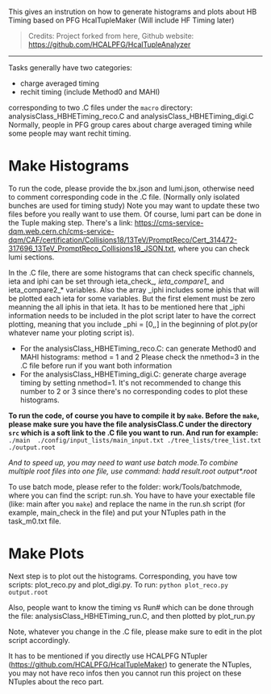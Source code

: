This gives an instrution on how to generate histograms and plots about HB Timing based on PFG HcalTupleMaker (Will include HF Timing later)

> Credits: Project forked from here,
> Github website: https://github.com/HCALPFG/HcalTupleAnalyzer

---
 
Tasks generally have two categories:
* charge averaged timing
* rechit timing (include Method0 and MAHI)

corresponding to two .C files under the ```macro``` directory: analysisClass_HBHETiming_reco.C and analysisClass_HBHETiming_digi.C
Normally, people in PFG group cares about charge averaged timing while some people may want rechit timing.

# Make Histograms

To run the code, please provide the bx.json and lumi.json, otherwise need to comment corresponding code in the .C file. (Normally only isolated bunches are used for timing study) Note you may want to update these two files before you really want to use them. Of course, lumi part can be done in the Tuple making step. There's a link: https://cms-service-dqm.web.cern.ch/cms-service-dqm/CAF/certification/Collisions18/13TeV/PromptReco/Cert_314472-317696_13TeV_PromptReco_Collisions18_JSON.txt, where you can check lumi sections.

In the .C file, there are some histograms that can check specific channels, ieta and iphi can be set through ieta_check_*, ieta_compare1_* and ieta_compare2_* variables. Also the array _iphi includes some iphis that will be plotted each ieta for some variables. But the first element must be zero meanning the all iphis in that ieta. It has to be mentioned here that _iphi information needs to be included in the plot script later to have the correct plotting, meaning that you include _phi = [0,*,*] in the beginning of plot.py(or whatever name your ploting script is).

* For the analysisClass_HBHETiming_reco.C:
can generate Method0 and MAHI histograms: method = 1 and 2
Please check the nmethod=3 in the .C file before run if you want both information
* For the analysisClass_HBHETiming_digi.C:
generate charge average timing by setting nmethod=1. It's not recommended to change this number to 2 or 3 since there's no corresponding codes to plot these histograms.


__To run the code, of course you have to compile it by ```make```. Before the ```make```, please make sure you have the file analysisClass.C under the directory ```src``` which is a soft link to the .C file you want to run. And run for example:__ ```./main  ./config/input_lists/main_input.txt ./tree_lists/tree_list.txt ./output.root ```

_And to speed up, you may need to want use batch mode.To combine multiple root files into one file, use command: hadd result.root output*.root_

To use batch mode, please refer to the folder: work/Tools/batchmode, where you can find the script: run.sh. You have to have your exectable file (like: main after you ```make```) and replace the name in the run.sh script (for example, main_check in the file) and put your NTuples path in the task_m0.txt file.

# Make Plots
Next step is to plot out the histograms. Corresponding, you have tow scripts: plot_reco.py and plot_digi.py. To run: ```python plot_reco.py output.root```

Also, people want to know the timing vs Run# which can be done through the file: analysisClass_HBHETiming_run.C, and then plotted by plot_run.py

Note, whatever you change in the .C file, please make sure to edit in the plot script accordingly.

It has to be mentioned if you directly use HCALPFG NTupler (https://github.com/HCALPFG/HcalTupleMaker) to generate the NTuples, you may not have reco infos then you cannot run this project on these NTuples about the reco part.
